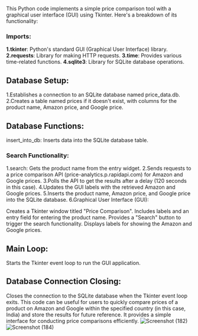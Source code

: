 This Python code implements a simple price comparison tool with a graphical user interface (GUI) using Tkinter. Here's a breakdown of its functionality:

### Imports:

**1.tkinter**: Python's standard GUI (Graphical User Interface) library.
**2.requests**: Library for making HTTP requests.
**3.time**: Provides various time-related functions.
**4.sqlite3**: Library for SQLite database operations.


## Database Setup:

1.Establishes a connection to an SQLite database named price_data.db.
2.Creates a table named prices if it doesn't exist, with columns for the product name, Amazon price, and Google price.


## Database Functions:

insert_into_db: Inserts data into the SQLite database table.


### Search Functionality:

1.search: Gets the product name from the entry widget.
2.Sends requests to a price comparison API (price-analytics.p.rapidapi.com) for Amazon and Google prices.
3.Polls the API to get the results after a delay (120 seconds in this case).
4.Updates the GUI labels with the retrieved Amazon and Google prices.
5.Inserts the product name, Amazon price, and Google price into the SQLite database.
6.Graphical User Interface (GUI):

Creates a Tkinter window titled "Price Comparison".
Includes labels and an entry field for entering the product name.
Provides a "Search" button to trigger the search functionality.
Displays labels for showing the Amazon and Google prices.


## Main Loop:

Starts the Tkinter event loop to run the GUI application.


## Database Connection Closing:

Closes the connection to the SQLite database when the Tkinter event loop exits.
This code can be useful for users to quickly compare prices of a product on Amazon and Google within the specified country (in this case, India) and store the results for future reference. It provides a simple interface for conducting price comparisons efficiently.
![Screenshot (182)](https://github.com/Afzal4984/pricecomparisontool/assets/126193636/99e9a098-defe-414c-a6e7-edf6203f1fa6)
![Screenshot (184)](https://github.com/Afzal4984/pricecomparisontool/assets/126193636/9c5f8397-bec4-415b-bcb6-5d02786d78b9)





